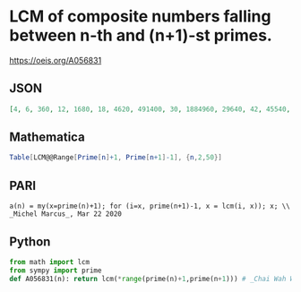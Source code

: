 # LCM of composite numbers falling between n\-th and \(n\+1\)\-st primes\.
https://oeis.org/A056831
## JSON
```JSON
[4, 6, 360, 12, 1680, 18, 4620, 491400, 30, 1884960, 29640, 42, 45540, 12994800, 45821160, 60, 89369280, 164220, 72, 211110900, 265680, 195878760, 83434347360, 485100, 102, 578760, 108, 683760, 97661867698205811000, 1073280, 1799665560]
```
## Mathematica
```Mathematica
Table[LCM@@Range[Prime[n]+1, Prime[n+1]-1], {n,2,50}]
```
## PARI
```PARI
a(n) = my(x=prime(n)+1); for (i=x, prime(n+1)-1, x = lcm(i, x)); x; \\ _Michel Marcus_, Mar 22 2020
```
## Python
```Python
from math import lcm
from sympy import prime
def A056831(n): return lcm(*range(prime(n)+1,prime(n+1))) # _Chai Wah Wu_, Apr 16 2023
```
